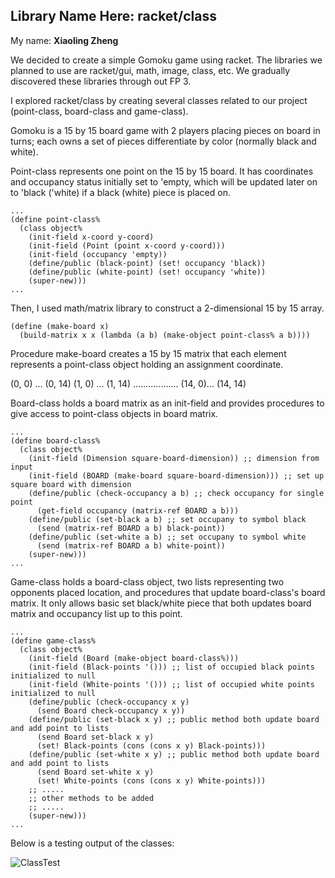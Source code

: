 ## Library Name Here: racket/class

My name: **Xiaoling Zheng**

We decided to create a simple Gomoku game using racket. The libraries we planned to use are racket/gui, math, image, class, etc. We gradually discovered these libraries through out FP 3.

I explored racket/class by creating several classes related to our project (point-class, board-class and game-class).

Gomoku is a 15 by 15 board game with 2 players placing pieces on board in turns; each owns a set of pieces differentiate by color (normally black and white).

Point-class represents one point on the 15 by 15 board. It has coordinates and occupancy status initially set to 'empty, which will be updated later on to 'black ('white) if a black (white) piece is placed on.

```racket
...
(define point-class%
  (class object%
    (init-field x-coord y-coord)
    (init-field (Point (point x-coord y-coord)))
    (init-field (occupancy 'empty))
    (define/public (black-point) (set! occupancy 'black))
    (define/public (white-point) (set! occupancy 'white))
    (super-new)))
...
```

Then, I used math/matrix library to construct a 2-dimensional 15 by 15 array.

```racket
(define (make-board x)
  (build-matrix x x (lambda (a b) (make-object point-class% a b))))
```
Procedure make-board creates a 15 by 15 matrix that each element represents a point-class object holding an assignment coordinate.

(0, 0) ... (0, 14)
(1, 0) ... (1, 14)
..................
(14, 0)... (14, 14)

Board-class holds a board matrix as an init-field and provides procedures to give access to point-class objects in board matrix.

```racket
...
(define board-class%
  (class object%
    (init-field (Dimension square-board-dimension)) ;; dimension from input
    (init-field (BOARD (make-board square-board-dimension))) ;; set up square board with dimension
    (define/public (check-occupancy a b) ;; check occupancy for single point
      (get-field occupancy (matrix-ref BOARD a b)))
    (define/public (set-black a b) ;; set occupany to symbol black
      (send (matrix-ref BOARD a b) black-point))
    (define/public (set-white a b) ;; set occupany to symbol white
      (send (matrix-ref BOARD a b) white-point))
    (super-new)))
...
```
Game-class holds a board-class object, two lists representing two opponents placed location, and procedures that update board-class's board matrix. It only allows basic set black/white piece that both updates board matrix and occupancy list up to this point.
```racket
...
(define game-class%
  (class object%
    (init-field (Board (make-object board-class%)))
    (init-field (Black-points '())) ;; list of occupied black points initialized to null
    (init-field (White-points '())) ;; list of occupied white points initialized to null
    (define/public (check-occupancy x y)
      (send Board check-occupancy x y))
    (define/public (set-black x y) ;; public method both update board and add point to lists
      (send Board set-black x y)
      (set! Black-points (cons (cons x y) Black-points)))
    (define/public (set-white x y) ;; public method both update board and add point to lists
      (send Board set-white x y)
      (set! White-points (cons (cons x y) White-points)))
    ;; .....
    ;; other methods to be added
    ;; .....
    (super-new)))
...
```
Below is a testing output of the classes:

![ClassTest](https://raw.githubusercontent.com/xlzhen/FP3/master/ClassTest.PNG)
